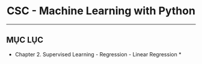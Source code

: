 <div align="center">
  
  # CSC - Machine Learning with Python

</div>

<hr>

## MỤC LỤC
* Chapter 2. Supervised Learning - Regression - Linear Regression
  * 
